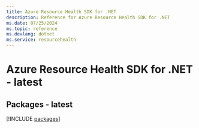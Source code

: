 ```yaml
---
title: Azure Resource Health SDK for .NET
description: Reference for Azure Resource Health SDK for .NET
ms.date: 07/25/2024
ms.topic: reference
ms.devlang: dotnet
ms.service: resourcehealth
---
```

# Azure Resource Health SDK for .NET - latest
## Packages - latest
[!INCLUDE [packages](resource-health-index.md)]
